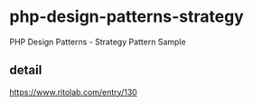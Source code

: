 # php-design-patterns-strategy
PHP Design Patterns - Strategy Pattern Sample

## detail
https://www.ritolab.com/entry/130
